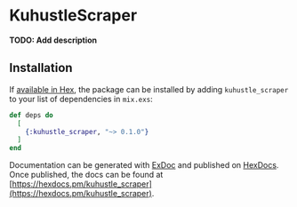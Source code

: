 # KuhustleScraper

**TODO: Add description**

## Installation

If [available in Hex](https://hex.pm/docs/publish), the package can be installed
by adding `kuhustle_scraper` to your list of dependencies in `mix.exs`:

```elixir
def deps do
  [
    {:kuhustle_scraper, "~> 0.1.0"}
  ]
end
```

Documentation can be generated with [ExDoc](https://github.com/elixir-lang/ex_doc)
and published on [HexDocs](https://hexdocs.pm). Once published, the docs can
be found at [https://hexdocs.pm/kuhustle_scraper](https://hexdocs.pm/kuhustle_scraper).

